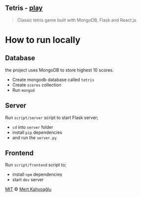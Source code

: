Tetris - [play](http://ec2-35-160-20-129.us-west-2.compute.amazonaws.com/)
------

> Classic tetris game built with MongoDB, Flask and React.js

# How to run locally

## Database

the project uses MongoDB to store highest 10 scores.

- Create mongodb database called `tetris`
- Create `scores` collection
- Run `mongod`

## Server

Run `script/server` script to start Flask server;
- `cd` into `server` folder
- install `pip` dependencies
- and run the `server.py`

## Frontend

Run `script/frontend` script to;
- install `npm` dependencies
- start `dev` server

[MIT](http://opensource.org/licenses/MIT) © [Mert Kahyoağlu](http://mertkahyaoglu.github.io)
